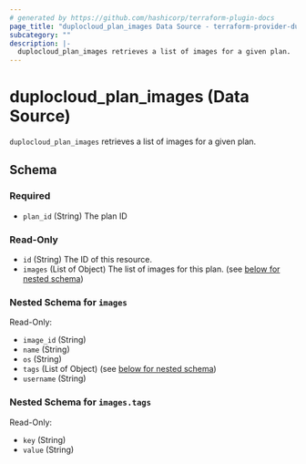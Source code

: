 ```yaml
---
# generated by https://github.com/hashicorp/terraform-plugin-docs
page_title: "duplocloud_plan_images Data Source - terraform-provider-duplocloud"
subcategory: ""
description: |-
  duplocloud_plan_images retrieves a list of images for a given plan.
---
```


# duplocloud_plan_images (Data Source)

`duplocloud_plan_images` retrieves a list of images for a given plan.



<!-- schema generated by tfplugindocs -->
## Schema

### Required

- `plan_id` (String) The plan ID

### Read-Only

- `id` (String) The ID of this resource.
- `images` (List of Object) The list of images for this plan. (see [below for nested schema](#nestedatt--images))

<a id="nestedatt--images"></a>
### Nested Schema for `images`

Read-Only:

- `image_id` (String)
- `name` (String)
- `os` (String)
- `tags` (List of Object) (see [below for nested schema](#nestedobjatt--images--tags))
- `username` (String)

<a id="nestedobjatt--images--tags"></a>
### Nested Schema for `images.tags`

Read-Only:

- `key` (String)
- `value` (String)


